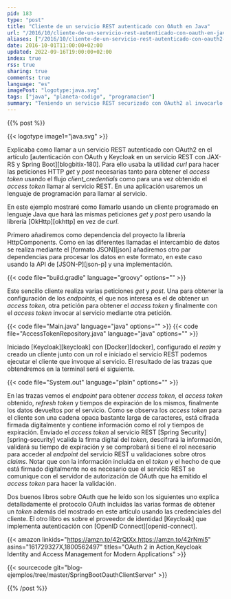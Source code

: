 ```yaml
---
pid: 183
type: "post"
title: "Cliente de un servicio REST autenticado con OAuth en Java"
url: "/2016/10/cliente-de-un-servicio-rest-autenticado-con-oauth-en-java/"
aliases: ["/2016/10/cliente-de-un-servicio-rest-autenticado-con-oauth2-en-java/"]
date: 2016-10-01T11:00:00+02:00
updated: 2022-09-16T19:00:00+02:00
index: true
rss: true
sharing: true
comments: true
language: "es"
imagePost: "logotype:java.svg"
tags: ["java", "planeta-codigo", "programacion"]
summary: "Teniendo un servicio REST securizado con OAuth2 al invocarlo deberemos realizar el flujo necesario para obtener un _access token_ y posteriormente enviarlo al servicio REST como forma de autenticación y autorización. Usando un cliente programado en el lenguaje Java y usando la librería HttpClient podemos hacer las peticiones HTTP necesarias para la invocación del servicio."
---
```


{{% post %}}

{{< logotype image1="java.svg" >}}

Explicaba como llamar a un servicio REST autenticado con OAuth2 en el artículo [autenticación con OAuth y Keycloak en un servicio REST con JAX-RS y Spring Boot][blogbitix-180]. Para ello usaba la utilidad _curl_ para hacer las peticiones HTTP _get_ y _post_ necesarias tanto para obtener el _access token_ usando el flujo _client\_credentials_ como para una vez obtenido el _access token_ llamar al servicio REST. En una aplicación usaremos un lenguaje de programación para llamar al servicio.

En este ejemplo mostraré como llamarlo usando un cliente programado en lenguaje Java que hará las mismas peticiones _get_ y _post_ pero usando la librería [OkHttp][okhttp] en vez de _curl_.

Primero añadiremos como dependencia del proyecto la librería HttpComponents. Como en las diferentes llamadas el intercambio de datos se realiza mediante el [formato JSON][json] añadiremos otro par dependencias para procesar los datos en este formato, en este caso usando la API de [JSON-P][json-p] y una implementación.

{{< code file="build.gradle" language="groovy" options="" >}}

Este sencillo cliente realiza varias peticiones _get_ y _post_. Una para obtener la configuración de los _endpoints_, el que nos interesa es el de obtener un _access token_, otra petición para obtener el _access token_ y finalmente con el _access token_ invocar al servicio mediante otra petición.

{{< code file="Main.java" language="java" options="" >}}
{{< code file="AccessTokenRepository.java" language="java" options="" >}}

Iniciado [Keycloak][keycloak] con [Docker][docker], configurado el _realm_ y creado un cliente junto con un rol e iniciado el servicio REST podemos ejecutar el cliente que invoque al servicio. El resultado de las trazas que obtendremos en la terminal será el siguiente.

{{< code file="System.out" language="plain" options="" >}}

En las trazas vemos el _endpoint_ para obtener _access token_, el _access token_ obtenido, _refresh token_ y tiempos de expiración de los mismos, finalmente los datos devueltos por el servicio. Como se observa los _access token_ para el cliente son una cadena opaca bastante larga de caracteres, está cifrada firmada digitalmente y contiene información como el rol y tiempos de expiración. Enviado el _access token_ al servicio REST [Spring Security][spring-security] vcalida la firma digital del _token_, descifrará la información, validará su tiempo de expiración y se comprobará si tiene el rol necesario para acceder al _endpoint_ del servicio REST u validaciones sobre otros _claims_. Notar que con la información incluida en el _token_ y el hecho de que está firmado digitalmente no es necesario que el servicio REST se comunique con el servidor de autorización de OAuth que ha emitido el _access token_ para hacer la validación.

Dos buenos libros sobre OAuth que he leído son los siguientes uno explica detalladamente el protocolo OAuth incluidas las varias formas de obtener un _token_ además del mostrado en este artículo usando las credenciales del cliente. El otro libro es sobre el proveedor de identidad [Keycloak] que implementa autenticación con [OpenID Connect][openid-connect].

{{< amazon
    linkids="https://amzn.to/42rQtXx,https://amzn.to/42rNmi5"
    asins="161729327X,1800562497"
    titles="OAuth 2 in Action,Keycloak Identity and Access Management for Modern Applications" >}}

{{< sourcecode git="blog-ejemplos/tree/master/SpringBootOauthClientServer" >}}

{{% /post %}}
